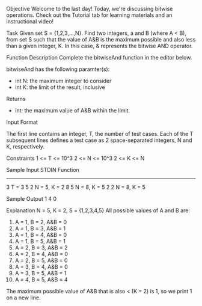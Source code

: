 Objective
Welcome to the last day! Today, we're discussing bitwise operations. Check out the Tutorial tab for learning materials and an instructional video!

Task
Given set S = {1,2,3,...,N}. Find two integers, a and B (where A < B), from set S such that the value of A&B is the maximum possible and also less than a given integer, K. In this case, & represents the bitwise AND operator.

Function Description
Complete the bitwiseAnd function in the editor below.

bitwiseAnd has the following paramter(s):
- int N: the maximum integer to consider
- int K: the limit of the result, inclusive

Returns
- int: the maximum value of A&B within the limit.

Input Format

The first line contains an integer, T, the number of test cases.
Each of the T subsequent lines defines a test case as 2 space-separated integers, N and K, respectively.

Constraints
1 <= T <= 10^3
2 <= N <= 10^3
2 <= K <= N

Sample Input
STDIN   Function
-----   --------
3       T = 3
5 2     N = 5, K = 2
8 5     N = 8, K = 5
2 2     N = 8, K = 5

Sample Output
1
4
0

Explanation
N = 5, K = 2, S = {1,2,3,4,5}
All possible values of A and B are:
1. A = 1, B = 2, A&B = 0
2. A = 1, B = 3, A&B = 1
3. A = 1, B = 4, A&B = 0
4. A = 1, B = 5, A&B = 1
5. A = 2, B = 3, A&B = 2
6. A = 2, B = 4, A&B = 0
7. A = 2, B = 5, A&B = 0
8. A = 3, B = 4, A&B = 0
9. A = 3, B = 5, A&B = 1
10. A = 4, B = 5, A&B = 4

The maximum possible value of A&B that is also < (K = 2) is 1, so we print 1 on a new line.